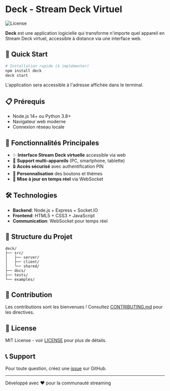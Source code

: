 # Deck - Stream Deck Virtuel

![License](https://img.shields.io/badge/license-MIT-blue.svg)

**Deck** est une application logicielle qui transforme n'importe quel appareil en Stream Deck virtuel, accessible à distance via une interface web.

## 🚀 Quick Start

```bash
# Installation rapide (à implémenter)
npm install deck
deck start
```

L'application sera accessible à l'adresse affichée dans le terminal.

## 📋 Prérequis

- Node.js 14+ ou Python 3.8+
- Navigateur web moderne
- Connexion réseau locale

## 🌟 Fonctionnalités Principales

- ✨ **Interface Stream Deck virtuelle** accessible via web
- 📱 **Support multi-appareils** (PC, smartphone, tablette)
- 🔒 **Accès sécurisé** avec authentification PIN
- 🎨 **Personnalisation** des boutons et thèmes
- 🔄 **Mise à jour en temps réel** via WebSocket

## 🛠️ Technologies

- **Backend**: Node.js + Express + Socket.IO
- **Frontend**: HTML5 + CSS3 + JavaScript
- **Communication**: WebSocket pour temps réel

## 📁 Structure du Projet

```
deck/
├── src/
│   ├── server/
│   ├── client/
│   └── shared/
├── docs/
├── tests/
└── examples/
```

## 🤝 Contribution

Les contributions sont les bienvenues ! Consultez [CONTRIBUTING.md](CONTRIBUTING.md) pour les directives.

## 📄 License

MIT License - voir [LICENSE](LICENSE) pour plus de détails.

## 📞 Support

Pour toute question, créez une [issue](https://github.com/kihw/deck/issues) sur GitHub.

---

Développé avec ❤️ pour la communauté streaming